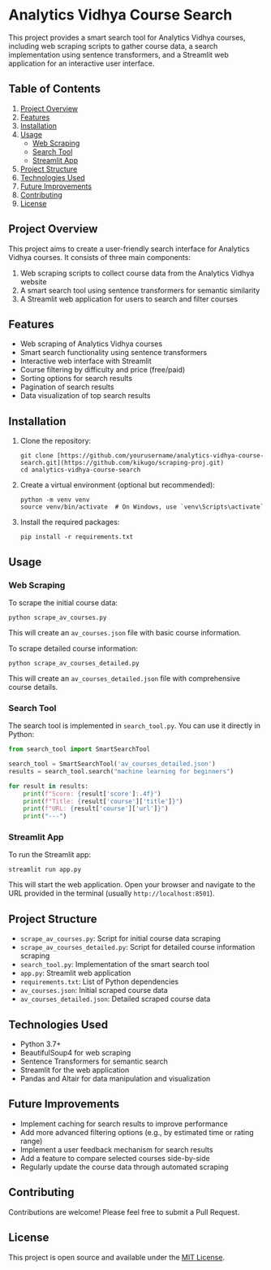 # Analytics Vidhya Course Search

This project provides a smart search tool for Analytics Vidhya courses, including web scraping scripts to gather course data, a search implementation using sentence transformers, and a Streamlit web application for an interactive user interface.

## Table of Contents

1. [Project Overview](#project-overview)
2. [Features](#features)
3. [Installation](#installation)
4. [Usage](#usage)
   - [Web Scraping](#web-scraping)
   - [Search Tool](#search-tool)
   - [Streamlit App](#streamlit-app)
5. [Project Structure](#project-structure)
6. [Technologies Used](#technologies-used)
7. [Future Improvements](#future-improvements)
8. [Contributing](#contributing)
9. [License](#license)

## Project Overview

This project aims to create a user-friendly search interface for Analytics Vidhya courses. It consists of three main components:

1. Web scraping scripts to collect course data from the Analytics Vidhya website
2. A smart search tool using sentence transformers for semantic similarity
3. A Streamlit web application for users to search and filter courses

## Features

- Web scraping of Analytics Vidhya courses
- Smart search functionality using sentence transformers
- Interactive web interface with Streamlit
- Course filtering by difficulty and price (free/paid)
- Sorting options for search results
- Pagination of search results
- Data visualization of top search results

## Installation

1. Clone the repository:
   ```
   git clone [https://github.com/yourusername/analytics-vidhya-course-search.git](https://github.com/kikugo/scraping-proj.git)
   cd analytics-vidhya-course-search
   ```

2. Create a virtual environment (optional but recommended):
   ```
   python -m venv venv
   source venv/bin/activate  # On Windows, use `venv\Scripts\activate`
   ```

3. Install the required packages:
   ```
   pip install -r requirements.txt
   ```

## Usage

### Web Scraping

To scrape the initial course data:

```
python scrape_av_courses.py
```

This will create an `av_courses.json` file with basic course information.

To scrape detailed course information:

```
python scrape_av_courses_detailed.py
```

This will create an `av_courses_detailed.json` file with comprehensive course details.

### Search Tool

The search tool is implemented in `search_tool.py`. You can use it directly in Python:

```python
from search_tool import SmartSearchTool

search_tool = SmartSearchTool('av_courses_detailed.json')
results = search_tool.search("machine learning for beginners")

for result in results:
    print(f"Score: {result['score']:.4f}")
    print(f"Title: {result['course']['title']}")
    print(f"URL: {result['course']['url']}")
    print("---")
```

### Streamlit App

To run the Streamlit app:

```
streamlit run app.py
```

This will start the web application. Open your browser and navigate to the URL provided in the terminal (usually `http://localhost:8501`).

## Project Structure

- `scrape_av_courses.py`: Script for initial course data scraping
- `scrape_av_courses_detailed.py`: Script for detailed course information scraping
- `search_tool.py`: Implementation of the smart search tool
- `app.py`: Streamlit web application
- `requirements.txt`: List of Python dependencies
- `av_courses.json`: Initial scraped course data
- `av_courses_detailed.json`: Detailed scraped course data

## Technologies Used

- Python 3.7+
- BeautifulSoup4 for web scraping
- Sentence Transformers for semantic search
- Streamlit for the web application
- Pandas and Altair for data manipulation and visualization

## Future Improvements

- Implement caching for search results to improve performance
- Add more advanced filtering options (e.g., by estimated time or rating range)
- Implement a user feedback mechanism for search results
- Add a feature to compare selected courses side-by-side
- Regularly update the course data through automated scraping

## Contributing

Contributions are welcome! Please feel free to submit a Pull Request.

## License

This project is open source and available under the [MIT License](LICENSE).
